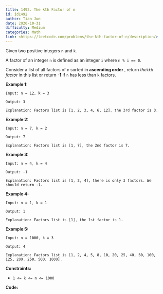```yaml
---
title: 1492. The kth Factor of n
id: id1492
author: Tian Jun
date: 2020-10-31
difficulty: Medium
categories: Math
link: <https://leetcode.com/problems/the-kth-factor-of-n/description/>
---
```


Given two positive integers `n` and `k`.

A factor of an integer `n` is defined as an integer `i` where `n % i == 0`.

Consider a list of all factors of `n` sorted in **ascending order** , return
_the_`kth` _factor_ in this list or return **-1** if `n` has less than `k`
factors.



**Example 1:**
            
	Input: n = 12, k = 3    
	Output: 3    
	Explanation: Factors list is [1, 2, 3, 4, 6, 12], the 3rd factor is 3.    

**Example 2:**
            
	Input: n = 7, k = 2    
	Output: 7    
	Explanation: Factors list is [1, 7], the 2nd factor is 7.    

**Example 3:**
            
	Input: n = 4, k = 4    
	Output: -1    
	Explanation: Factors list is [1, 2, 4], there is only 3 factors. We should return -1.    

**Example 4:**
            
	Input: n = 1, k = 1    
	Output: 1    
	Explanation: Factors list is [1], the 1st factor is 1.    

**Example 5:**
            
	Input: n = 1000, k = 3    
	Output: 4    
	Explanation: Factors list is [1, 2, 4, 5, 8, 10, 20, 25, 40, 50, 100, 125, 200, 250, 500, 1000].    



**Constraints:**

  * `1 <= k <= n <= 1000`


**Code:**
